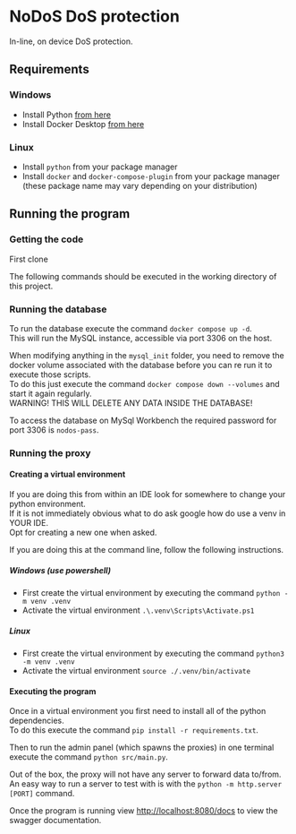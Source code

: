 # NoDoS DoS protection
In-line, on device DoS protection.

## Requirements
### Windows
* Install Python [from here](<https://www.python.org/downloads/>)
* Install Docker Desktop [from here](<https://docs.docker.com/desktop/setup/install/windows-install/>)

### Linux
* Install `python` from your package manager
* Install `docker` and `docker-compose-plugin` from your package manager (these package name may vary depending on your distribution)

## Running the program
### Getting the code
First clone

The following commands should be executed in the working directory of this project.<br>


### Running the database
To run the database execute the command `docker compose up -d`.<br>
This will run the MySQL instance, accessible via port 3306 on the host.

When modifying anything in the `mysql_init` folder, you need to remove the docker volume associated with the database before you can re run it to execute those scripts.<br>
To do this just execute the command `docker compose down --volumes` and start it again regularly.<br>
WARNING! THIS WILL DELETE ANY DATA INSIDE THE DATABASE!

To access the database on MySql Workbench the required password for port 3306 is `nodos-pass`.


### Running the proxy
#### Creating a virtual environment
If you are doing this from within an IDE look for somewhere to change your python environment.<br>
If it is not immediately obvious what to do ask google how do use a venv in YOUR IDE.<br>
Opt for creating a new one when asked.<br>

If you are doing this at the command line, follow the following instructions.<br>
##### Windows (use powershell)
* First create the virtual environment by executing the command `python -m venv .venv`
* Activate the virtual environment `.\.venv\Scripts\Activate.ps1`

##### Linux
* First create the virtual environment by executing the command `python3 -m venv .venv`
* Activate the virtual environment `source ./.venv/bin/activate`

#### Executing the program
Once in a virtual environment you first need to install all of the python dependencies.<br>
To do this execute the command `pip install -r requirements.txt`.

Then to run the admin panel (which spawns the proxies) in one terminal execute the command `python src/main.py`.<br>

Out of the box, the proxy will not have any server to forward data to/from.<br>
An easy way to run a server to test with is with the `python -m http.server [PORT]` command.

Once the program is running view <http://localhost:8080/docs> to view the swagger documentation.<br>
